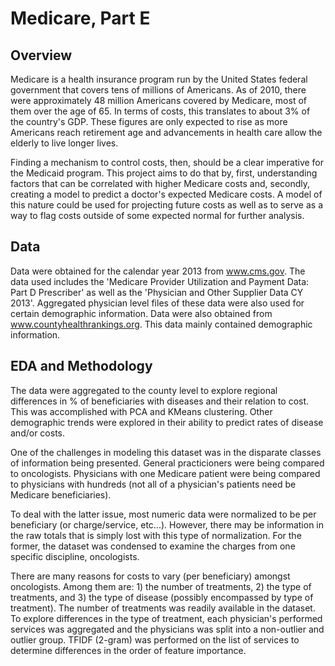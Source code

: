 # Medicare, Part E

## Overview
Medicare is a health insurance program run by the United States federal government that covers tens of millions of Americans. As of 2010, there were approximately 48 million Americans covered by Medicare, most of them over the age of 65. In terms of costs, this translates to about 3% of the country's GDP. These figures are only expected to rise as more Americans reach retirement age and advancements in health care allow the elderly to live longer lives. 

Finding a mechanism to control costs, then, should be a clear imperative for the Medicaid program. This project aims to do that by, first, understanding factors that can be correlated with higher Medicare costs and, secondly, creating a model to predict a  doctor's expected Medicare costs. A model of this nature could be used for projecting future costs as well as to serve as a way to flag costs outside of some expected normal for further analysis.

## Data
Data were obtained for the calendar year 2013 from www.cms.gov. The data used includes the 'Medicare Provider Utilization and Payment Data: Part D Prescriber' as well as the 'Physician and Other Supplier Data CY 2013'. Aggregated physician level files of these data were also used for certain demographic information. Data were also obtained from www.countyhealthrankings.org. This data mainly contained demographic information. 

## EDA and Methodology
The data were aggregated to the county level to explore regional differences in % of beneficiaries with diseases and their relation to cost. This was accomplished with PCA and KMeans clustering. Other demographic trends were explored in their ability to predict rates of disease and/or costs. 

One of the challenges in modeling this dataset was in the disparate classes of information being presented. General practicioners were being compared to oncologists. Physicians with one Medicare patient were being compared to physicians with hundreds (not all of a physician's patients need be Medicare beneficiaries). 

To deal with the latter issue, most numeric data were normalized to be per beneficiary (or charge/service, etc...). However, there may be information in the raw totals that is simply lost with this type of normalization. For the former, the dataset was condensed to examine the charges from one specific discipline, oncologists. 

There are many reasons for costs to vary (per beneficiary) amongst oncologists. Among them are: 1) the number of treatments, 2) the type of treatments, and 3) the type of disease (possibly encompassed by type of treatment). The number of treatments was readily available in the dataset. To explore differences in the type of treatment, each physician's performed services was aggregated and the physicians was split into a non-outlier and outlier group. TFIDF (2-gram) was performed on the list of services to determine differences in the order of feature importance. 
